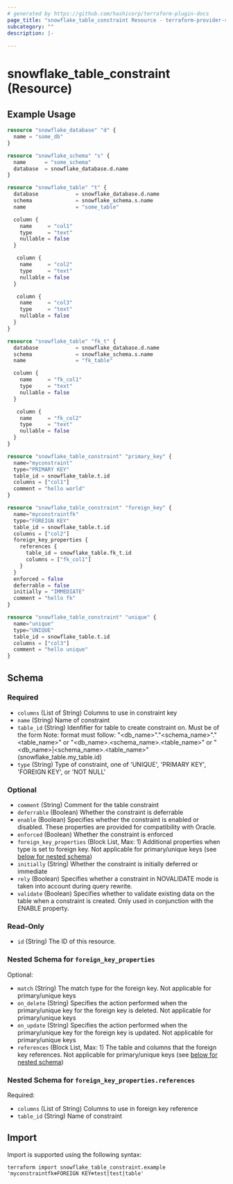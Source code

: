 ```yaml
---
# generated by https://github.com/hashicorp/terraform-plugin-docs
page_title: "snowflake_table_constraint Resource - terraform-provider-snowflake"
subcategory: ""
description: |-
  
---
```


# snowflake_table_constraint (Resource)



## Example Usage

```terraform
resource "snowflake_database" "d" {
  name = "some_db"
}

resource "snowflake_schema" "s" {
  name      = "some_schema"
  database  = snowflake_database.d.name
}

resource "snowflake_table" "t" {
  database            = snowflake_database.d.name
  schema              = snowflake_schema.s.name
  name                = "some_table"

  column {
    name     = "col1"
    type     = "text"
    nullable = false
  }

   column {
    name     = "col2"
    type     = "text"
    nullable = false
  }

   column {
    name     = "col3"
    type     = "text"
    nullable = false
  }
}

resource "snowflake_table" "fk_t" {
  database            = snowflake_database.d.name
  schema              = snowflake_schema.s.name
  name                = "fk_table"

  column {
    name     = "fk_col1"
    type     = "text"
    nullable = false
  }

   column {
    name     = "fk_col2"
    type     = "text"
    nullable = false
  }
}

resource "snowflake_table_constraint" "primary_key" {
  name="myconstraint"
  type="PRIMARY KEY"
  table_id = snowflake_table.t.id
  columns = ["col1"]
  comment = "hello world"
}

resource "snowflake_table_constraint" "foreign_key" {
  name="myconstraintfk"
  type="FOREIGN KEY"
  table_id = snowflake_table.t.id
  columns = ["col2"]
  foreign_key_properties {
    references {
      table_id = snowflake_table.fk_t.id
      columns = ["fk_col1"]
    }
  }
  enforced = false
  deferrable = false
  initially = "IMMEDIATE"
  comment = "hello fk"
}

resource "snowflake_table_constraint" "unique" {
  name="unique"
  type="UNIQUE"
  table_id = snowflake_table.t.id
  columns = ["col3"]
  comment = "hello unique"
}
```

<!-- schema generated by tfplugindocs -->
## Schema

### Required

- `columns` (List of String) Columns to use in constraint key
- `name` (String) Name of constraint
- `table_id` (String) Idenfifier for table to create constraint on. Must be of the form Note: format must follow: "<db_name>"."<schema_name>"."<table_name>" or "<db_name>.<schema_name>.<table_name>" or "<db_name>|<schema_name>.<table_name>" (snowflake_table.my_table.id)
- `type` (String) Type of constraint, one of 'UNIQUE', 'PRIMARY KEY', 'FOREIGN KEY', or 'NOT NULL'

### Optional

- `comment` (String) Comment for the table constraint
- `deferrable` (Boolean) Whether the constraint is deferrable
- `enable` (Boolean) Specifies whether the constraint is enabled or disabled. These properties are provided for compatibility with Oracle.
- `enforced` (Boolean) Whether the constraint is enforced
- `foreign_key_properties` (Block List, Max: 1) Additional properties when type is set to foreign key. Not applicable for primary/unique keys (see [below for nested schema](#nestedblock--foreign_key_properties))
- `initially` (String) Whether the constraint is initially deferred or immediate
- `rely` (Boolean) Specifies whether a constraint in NOVALIDATE mode is taken into account during query rewrite.
- `validate` (Boolean) Specifies whether to validate existing data on the table when a constraint is created. Only used in conjunction with the ENABLE property.

### Read-Only

- `id` (String) The ID of this resource.

<a id="nestedblock--foreign_key_properties"></a>
### Nested Schema for `foreign_key_properties`

Optional:

- `match` (String) The match type for the foreign key. Not applicable for primary/unique keys
- `on_delete` (String) Specifies the action performed when the primary/unique key for the foreign key is deleted. Not applicable for primary/unique keys
- `on_update` (String) Specifies the action performed when the primary/unique key for the foreign key is updated. Not applicable for primary/unique keys
- `references` (Block List, Max: 1) The table and columns that the foreign key references. Not applicable for primary/unique keys (see [below for nested schema](#nestedblock--foreign_key_properties--references))

<a id="nestedblock--foreign_key_properties--references"></a>
### Nested Schema for `foreign_key_properties.references`

Required:

- `columns` (List of String) Columns to use in foreign key reference
- `table_id` (String) Name of constraint

## Import

Import is supported using the following syntax:

```shell
terraform import snowflake_table_constraint.example 'myconstraintfk❄️FOREIGN KEY❄️test|test|table'
```
